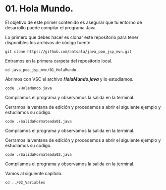 # 01. Hola Mundo.

El objetivo de este primer contenido es asegurar que tu entorno de desarrollo puede compilar el programa Java.

Lo primero que debes hacer es clonar este repositorio para tener disponibles los archivos de código fuente.

```
git clone https://github.com/antsala/java_poo_jsp_mvn.git
```

Entramos en la primera carpeta del repositorio local.
```
cd java_poo_jsp_mvn/01_HolaMundo
```

Abrimos con VSC el archivo ***HolaMundo.java*** y lo estudiamos.
```
code ./HolaMundo.java
```

Compilamos el programa y observamos la salida en la terminal.

Cerramos la ventana de edición y procedemos a abrir el siguiente ejemplo y estudiamos su código.
```
code ./SalidaFormateada01.java
```



Compilamos el programa y observamos la salida en la terminal.

Cerramos la ventana de edición y procedemos a abrir el siguiente ejemplo y estudiamos su código.
```
code ./SalidaFormateada02.java
```

Compilamos el programa y observamos la salida en la terminal.

Vamos al siguiente capítulo.
```
cd ../02_Variables
```


